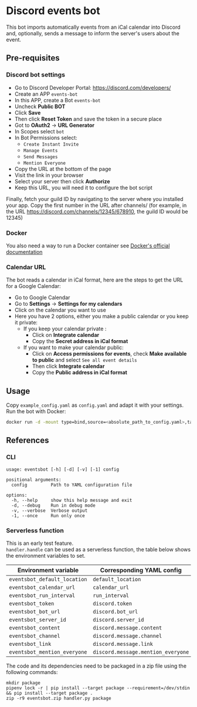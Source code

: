 # Discord events bot

This bot imports automatically events from an iCal calendar into Discord and, optionally, sends a message to inform the server's users about the event.

## Pre-requisites

### Discord bot settings

* Go to Discord Developer Portal: https://discord.com/developers/
* Create an APP `events-bot`
* In this APP, create a Bot `events-bot`
* Uncheck **Public BOT**
* Click **Save**
* Then click **Reset Token** and save the token in a secure place
* Got to **OAuth2** -> **URL Generator**
* In Scopes select `bot`
* In Bot Permissions select:
  * `Create Instant Invite`
  * `Manage Events`
  * `Send Messages`
  * `Mention Everyone`
* Copy the URL at the bottom of the page
* Visit the link in your browser
* Select your server then click **Authorize**
* Keep this URL, you will need it to configure the bot script

Finally, fetch your guild ID by navigating to the server where you installed your app. Copy the first number in the URL after channels/ (for example, in the URL https://discord.com/channels/12345/678910, the guild ID would be 12345)

### Docker
You also need a way to run a Docker container see [Docker's official documentation](https://docs.docker.com/engine/install/#server)

### Calendar URL
The bot reads a calendar in iCal format, here are the steps to get the URL for a Google Calendar:

* Go to Google Calendar
* Go to **Settings** -> **Settings for my calendars**
* Click on the calendar you want to use
* Here you have 2 options, either you make a public calendar or you keep it private:
  * If you keep your calendar private :
    * Click on **Integrate calendar**
    * Copy the **Secret address in iCal format**
  * If you want to make your calendar public:
    * Click on **Access permissions for events**, check **Make available to public** and select `See all event details`
    * Then click **Integrate calendar**
    * Copy the **Public address in iCal format**

## Usage

Copy `example_config.yaml` as `config.yaml` and adapt it with your settings.  
Run the bot with Docker:

```bash
docker run -d -mount type=bind,source=<absolute_path_to_config.yaml>,target=/config.yaml,readonly nrouanet/eventsbot
```

## References

### CLI

```
usage: eventsbot [-h] [-d] [-v] [-1] config

positional arguments:
  config         Path to YAML configuration file

options:
  -h, --help     show this help message and exit
  -d, --debug    Run in debug mode
  -v, --verbose  Verbose output
  -1, --once     Run only once
```

### Serverless function

This is an early test feature.  
`handler.handle` can be used as a serverless function, the table below shows the environment variables to set.

| Environment variable         | Corresponding YAML config          |
|------------------------------|------------------------------------|
| `eventsbot_default_location` | `default_location`                 |
| `eventsbot_calendar_url`     | `calendar_url`                     |
| `eventsbot_run_interval`     | `run_interval`                     |
| `eventsbot_token`            | `discord.token`                    |
| `eventsbot_bot_url`          | `discord.bot_url`                  |
| `eventsbot_server_id`        | `discord.server_id`                |
| `eventsbot_content`          | `discord.message.content`          |
| `eventsbot_channel`          | `discord.message.channel`          |
| `eventsbot_link`             | `discord.message.link`             |
| `eventsbot_mention_everyone` | `discord.message.mention_everyone` |

The code and its dependencies need to be packaged in a zip file using the following commands:
```
mkdir package
pipenv lock -r | pip install --target package --requirement=/dev/stdin && pip install --target package .
zip -r9 eventsbot.zip handler.py package
```
